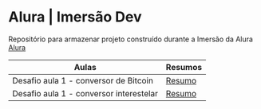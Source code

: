# Alura | Imersão Dev

Repositório para armazenar projeto construído durante a Imersão da Alura [Alura](https://www.alura.com.br)


| Aulas | Resumos |
|-------|---------|
|Desafio aula 1 - conversor de Bitcoin | [Resumo](https://codepen.io/Polly69ana/pen/PoVjVKJ)
|Desafio aula 1 - conversor interestelar | [Resumo](https://codepen.io/Polly69ana/pen/RwvZawr)
